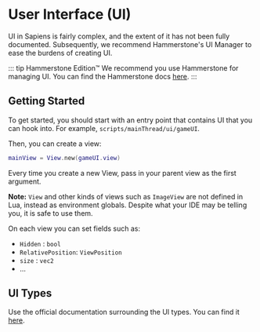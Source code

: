 # User Interface (UI)

UI in Sapiens is fairly complex, and the extent of it has not been fully documented. Subsequently, we recommend Hammerstone's UI Manager to ease the burdens of creating UI.

::: tip Hammerstone Edition&#8482;
We recommend you use Hammerstone for managing UI. You can find the Hammerstone docs [here](/hammerstone/systems/ui-manager.md).
:::

## Getting Started

To get started, you should start with an entry point that contains UI that you can hook into. For example, `scripts/mainThread/ui/gameUI`.

Then, you can create a view:

```lua
mainView = View.new(gameUI.view)
```

Every time you create a new View, pass in your parent view as the first argument.

**Note:** `View` and other kinds of views such as `ImageView` are not defined in Lua, instead as environment globals. Despite what your IDE may be telling you, it is safe to use them.

On each view you can set fields such as:

- `Hidden` : `bool`
- `RelativePosition`: `ViewPosition`
- `size` : `vec2`
- ...

## UI Types

Use the official documentation surrounding the UI types. You can find it [here](https://github.com/Majic-Jungle/sapiens-mod-creation/wiki/UI-Views).
